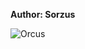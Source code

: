 <b>Author: Sorzus</b>

![Orcus](https://github.com/yuankong666/Ultimate-RAT-Collection/assets/128066597/da500352-c30d-4eb9-931e-cc320c4a6578)
